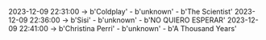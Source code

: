 2023-12-09 22:31:00 -> b'Coldplay' - b'unknown' - b'The Scientist'
2023-12-09 22:36:00 -> b'Sisi' - b'unknown' - b'NO QUIERO ESPERAR'
2023-12-09 22:41:00 -> b'Christina Perri' - b'unknown' - b'A Thousand Years'
